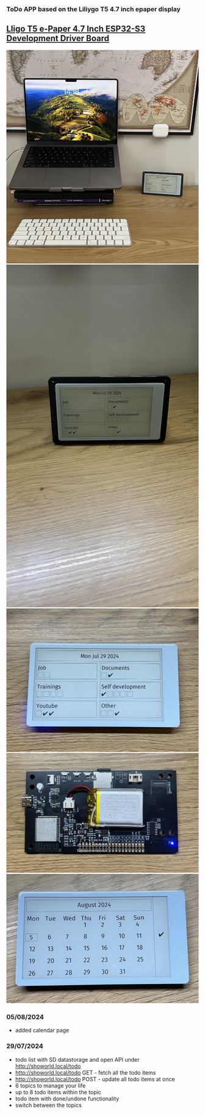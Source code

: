 ### ToDo APP based on the Liliygo T5 4.7 inch epaper display
## [Lligo T5 e-Paper 4.7 Inch ESP32-S3 Development Driver Board](http://www.lilygo.cc/products/t5-4-7-inch-e-paper-v2-3)

![photo_2024-07-29_14-26-03.jpg](images/photo_2024-07-29_14-26-03.jpg)
![photo_2024-07-29_14-26-06.jpg](images/photo_2024-07-29_14-26-06.jpg)
![photo_2024-07-29_14-26-11.jpg](images/photo_2024-07-29_14-26-11.jpg)
![photo_2024-07-29_14-26-09.jpg](images/photo_2024-07-29_14-26-09.jpg)
![photo_2024-07-29_14-26-09.jpg](images/photo_2024-08-05_12-57-47.jpg)

### 05/08/2024
- added calendar page

### 29/07/2024
- todo list with SD datastorage and open API under http://showorld.local/todo
- http://showorld.local/todo GET - fetch all the todo items
- http://showorld.local/todo POST - update all todo items at once
- 6 topics to manage your life
- up to 8 todo items within the topic
- todo item with done/undone functionality
- switch between the topics
